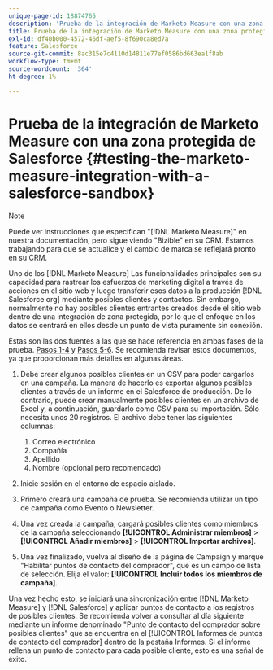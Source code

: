 ```yaml
---
unique-page-id: 18874765
description: 'Prueba de la integración de Marketo Measure con una zona protegida de Salesforce: [!DNL Marketo Measure] - Documentación del producto'
title: Prueba de la integración de Marketo Measure con una zona protegida de Salesforce
exl-id: df40b000-4572-46df-aef5-8f690ca8ed7a
feature: Salesforce
source-git-commit: 8ac315e7c4110d14811e77ef0586bd663ea1f8ab
workflow-type: tm+mt
source-wordcount: '364'
ht-degree: 1%

---
```


# Prueba de la integración de Marketo Measure con una zona protegida de Salesforce {#testing-the-marketo-measure-integration-with-a-salesforce-sandbox}

>[!NOTE]
>
>Puede ver instrucciones que especifican &quot;[!DNL Marketo Measure]&quot; en nuestra documentación, pero sigue viendo &quot;Bizible&quot; en su CRM. Estamos trabajando para que se actualice y el cambio de marca se reflejará pronto en su CRM.

Uno de los [!DNL Marketo Measure] Las funcionalidades principales son su capacidad para rastrear los esfuerzos de marketing digital a través de acciones en el sitio web y luego transferir esos datos a la producción [!DNL Salesforce org] mediante posibles clientes y contactos. Sin embargo, normalmente no hay posibles clientes entrantes creados desde el sitio web dentro de una integración de zona protegida, por lo que el enfoque en los datos se centrará en ellos desde un punto de vista puramente sin conexión.

Estas son las dos fuentes a las que se hace referencia en ambas fases de la prueba. [Pasos 1-4](https://help.salesforce.com/apex/HTViewHelpDoc?id=lead_import_wizard.htm&amp;language=en_US) y [Pasos 5-6](/help/channel-tracking-and-setup/offline-channels/syncing-offline-campaigns.md). Se recomienda revisar estos documentos, ya que proporcionan más detalles en algunas áreas.

1. Debe crear algunos posibles clientes en un CSV para poder cargarlos en una campaña. La manera de hacerlo es exportar algunos posibles clientes a través de un informe en el Salesforce de producción. De lo contrario, puede crear manualmente posibles clientes en un archivo de Excel y, a continuación, guardarlo como CSV para su importación. Sólo necesita unos 20 registros. El archivo debe tener las siguientes columnas:

   1. Correo electrónico
   1. Compañía
   1. Apellido
   1. Nombre (opcional pero recomendado)

1. Inicie sesión en el entorno de espacio aislado.
1. Primero creará una campaña de prueba. Se recomienda utilizar un tipo de campaña como Evento o Newsletter.
1. Una vez creada la campaña, cargará posibles clientes como miembros de la campaña seleccionando **[!UICONTROL Administrar miembros]** > **[!UICONTROL Añadir miembros]** > **[!UICONTROL Importar archivos]**.
1. Una vez finalizado, vuelva al diseño de la página de Campaign y marque &quot;Habilitar puntos de contacto del comprador&quot;, que es un campo de lista de selección. Elija el valor: **[!UICONTROL Incluir todos los miembros de campaña]**.

Una vez hecho esto, se iniciará una sincronización entre [!DNL Marketo Measure] y [!DNL Salesforce] y aplicar puntos de contacto a los registros de posibles clientes. Se recomienda volver a consultar al día siguiente mediante un informe denominado &quot;Punto de contacto del comprador sobre posibles clientes&quot; que se encuentra en el [!UICONTROL Informes de puntos de contacto del comprador] dentro de la pestaña Informes. Si el informe rellena un punto de contacto para cada posible cliente, esto es una señal de éxito.
